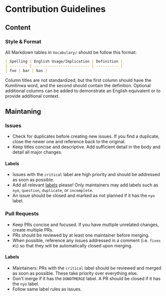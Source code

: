 # Contribution Guidelines

## Content

### Style & Format

All Markdown tables in `Vocabulary/` should be follow this format:

```markdown
| Spelling | English Usage/Implication | Definition |
| -------- | ------------------------- | ---------- |
| foo | bar | bas |
```

Column titles are not standardized, but the first column should have the Kumilinwa word, and the second should contain the definition. Optional additional columns can be added to demonstrate an English equivalent or to provide additional context.

## Maintaning

### Issues

- Check for duplicates before creating new issues. If you find a duplicate, close the newer one and reference back to the original.
- Keep titles concise and descriptive. Add sufficient detail in the body and detail all major changes.

#### Labels

- Issues with the `critical` label are high priority and should be addressed as soon as possible.
- Add all relevant [labels](https://github.com/Transconlang/translang/labels) please! Only maintainers may add labels such as `nyo`, `question`, `duplicate`, or `incomplete`.
- An issue should be closed and marked as not planned if it has the `nyo` label.

### Pull Requests

- Keep PRs concise and focused. If you have multiple unrelated changes, create multiple PRs.
- PRs should be reviewed by at least one maintainer before merging.
- When possible, reference any issues addressed in a comment (i.e. `fixes #1`) so that they will be automatically closed upon merging.

#### Labels

- Maintainers: PRs with the `critical` label should be reviewed and merged as soon as possible. These take priority over everything else.
- Don't merge if it has the `DONOTMERGE` label. A PR should be closed if it has the `nyo` label.
- Follow same label rules as issues.
